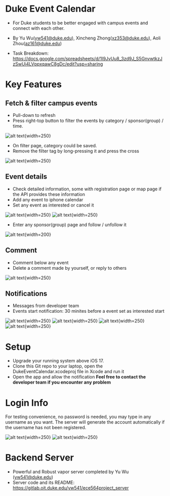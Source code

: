 # Duke Event Calendar
- For Duke students to be better engaged with campus events and connect with each other.

- By Yu Wu(yw541@duke.edu), Xincheng Zhong(xz353@duke.edu), Aoli Zhou(az161@duke.edu)
-  Task Breakdown: 
https://docs.google.com/spreadsheets/d/1I9JvUu8_3zd9J_S5GnvwtkzJzSwUi4LVppxqawC8gDc/edit?usp=sharing

# Key Features
## Fetch & filter campus events 
- Pull-down to refresh
- Press right-top button to filter the events by category / sponsor(group) / time.
 
![alt text](https://github.com/Si1verBul13tzxc/DukeCalendar/blob/main/ReadmeImg/%20comment.png?ref_type=heads){width=250}
- On filter page, category could be saved.
- Remove the filter tag by long-pressing it and press the cross

![alt text](https://github.com/Si1verBul13tzxc/DukeCalendar/blob/main/ReadmeImg/filterpage.jpeg?ref_type=heads){width=250}

## Event details
- Check detailed information, some with registration page or map page if the API provides these information
- Add any event to iphone calendar
- Set any event as interested or cancel it

![alt text](https://github.com/Si1verBul13tzxc/DukeCalendar/blob/main/ReadmeImg/detailpage.png?ref_type=heads){width=250}
![alt text](https://github.com/Si1verBul13tzxc/DukeCalendar/blob/main/ReadmeImg/pastevents.png?ref_type=heads){width=250}
- Enter any sponsor(group) page and follow / unfollow it

![alt text](https://github.com/Si1verBul13tzxc/DukeCalendar/blob/main/ReadmeImg/groupp.png?ref_type=heads){width=200}

## Comment
- Comment below any event
- Delete a comment made by yourself, or reply to others

![alt text](https://github.com/Si1verBul13tzxc/DukeCalendar/blob/main/ReadmeImg/%20comment.png?ref_type=heads){width=250}

## Notifications
- Messages from developer team
- Events start notification: 30 minites before a event set as interested start

![alt text](https://github.com/Si1verBul13tzxc/DukeCalendar/blob/main/ReadmeImg/noti.png?ref_type=heads){width=250}
![alt text](https://github.com/Si1verBul13tzxc/DukeCalendar/blob/main/ReadmeImg/noti_on_lock.png?ref_type=heads){width=250}
![alt text](https://github.com/Si1verBul13tzxc/DukeCalendar/blob/main/ReadmeImg/noti_on_interested.png?ref_type=heads){width=250}
![alt text](){width=250}


# Setup
- Upgrade your running system above iOS 17.
- Clone this Git repo to your laptop, open the DukeEventCalendar.xcodeproj file in Xcode and run it
- Open the app and allow the notification
**Feel free to contact the developer team if you encounter any problem**

# Login Info
For testing convenience, no password is needed, you may type in any username as you want. The server will generate the account automatically if the username has not been registered. 

![alt text](https://github.com/Si1verBul13tzxc/DukeCalendar/blob/main/ReadmeImg/loginpage.jpeg?ref_type=heads){width=250}
![alt text](https://github.com/Si1verBul13tzxc/DukeCalendar/blob/main/ReadmeImg/profilepage.png?ref_type=heads){width=250}

# Backend Server
- Powerful and Robust vapor server completed by Yu Wu (yw541@duke.edu)
- Server code and its README: https://gitlab.oit.duke.edu/yw541/ece564project_server
